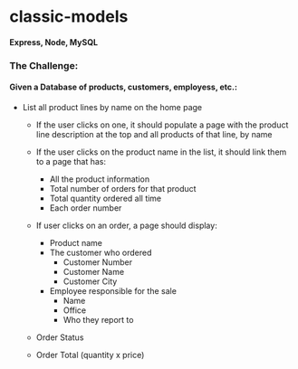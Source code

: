 # classic-models
#### Express, Node, MySQL
### The Challenge: 
#### Given a Database of products, customers, employess, etc.:
  * List all product lines by name on the home page
    * If the user clicks on one, it should populate a page with the product line description at the top and all products of that line, by name
    * If the user clicks on the product name in the list, it should link them to a page that has:
      * All the product information
      * Total number of orders for that product
      * Total quantity ordered all time
      * Each order number
     
    * If user clicks on an order, a page should display:
      * Product name
      * The customer who ordered
        * Customer Number
        * Customer Name
        * Customer City
      * Employee responsible for the sale
        * Name
        * Office
        * Who they report to
    * Order Status
    * Order Total (quantity x price)
        
